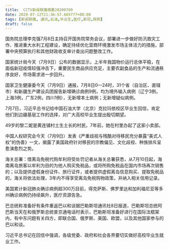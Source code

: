 ```yaml
---
title:  CCTV新闻联播摘要20200709
date: 2020-07-12T21:36:57.665777+08:00
tags: [新闻联播, 通讯,石油,毕业生,医疗,新冠,病例]
draft: false
---
```


国务院总理李克强7月8日主持召开国务院常务会议，部署进一步做好防汛救灾工作、推进重大水利工程建设，确定持续优化营商环境激发市场主体活力的措施，部署中央预算执行和其他财政收支审计查出问题整改工作。

国家统计局今天（7月9日）公布的数据显示，上半年我国物价运行总体平稳，在面临<span class="keywords_content">新冠</span>疫情较强冲击下，重要民生商品供应充足，主要农副食品的生产和流通秩序良好，市场需求进一步回升。

国家卫生健康委今天（7月9日）通报，7月8日0—24时，31个省（自治区、直辖市）和新疆生产建设兵团报告新增确诊<span class="keywords_content">病例</span>9例，均为境外输入<span class="keywords_content">病例</span>（辽宁3例，上海3例，广东2例，四川1例），无新增本土<span class="keywords_content">病例</span>；无新增疑似<span class="keywords_content">病例</span>。

7月7日，习近平总书记给中国<span class="keywords_fund">石油</span>大学（北京）克拉玛依校区<span class="keywords_content">毕业生</span>回信，肯定他们到边疆基层工作的选择，对广大高校<span class="keywords_content">毕业生</span>提出殷切期望。

49岁的黎二妮是黄连铺村土生土长的村民，7年前，她在村里办起了这家小卖部。

中国人权研究会今天（7月9日）发表《严重歧视与残酷对待移民充分暴露“美式人权”的伪善》一文，揭露了美国政府针对移民的宗教偏见、文化歧视、种族排斥呈愈演愈烈之势。

海关总署：借离岛免税代购牟利将受处罚记者从海关总署获悉，从7月10日起，海南离岛旅客以牟利为目的为他人购买免税品，或将所购免税品在国内市场再次销售的；以及提供虚假身份证件、旅行证件，或者提供虚假离岛信息购买、提取免税品的，海关将依法处理，3年内不得享受离岛免税购物政策，并纳入相关信用记录。

美国累计<span class="keywords_content">新冠</span>肺炎确诊<span class="keywords_content">病例</span>超300万目前，得克萨斯、佛罗里达和加利福尼亚等多州确诊<span class="keywords_content">病例</span>仍持续飙升，<span class="keywords_fund">医疗</span>资源告急。

巴总统称准备好有条件重返巴以和谈据巴勒斯坦<span class="keywords_fund">通讯</span>社8日报道，巴勒斯坦总统阿巴斯当天在和俄罗斯总统普京通电话时表示，巴勒斯坦准备好进行在国际法框架内，有中东问题有关四方，即联合国、俄罗斯、美国、欧盟，以及其他国家参与的巴以和谈。

习近平总书记在回信中强调，各级党委、政府和社会各界要切实做好高校<span class="keywords_content">毕业生</span>就业工作。

